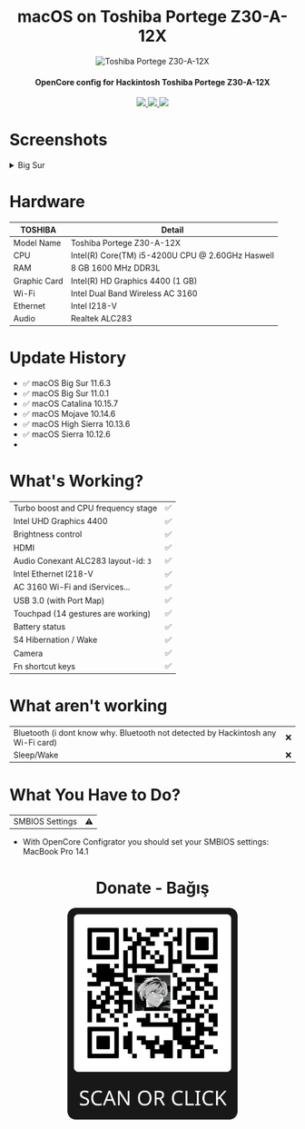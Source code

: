 <h1 align="center"> macOS on Toshiba Portege Z30-A-12X </h1>

<p align="center">
  <img src="https://github.com/yusfklncc/Toshiba-Portege-Z30-A-Hackintosh/blob/main/PortegeZ30-A.png" alt="Toshiba Portege Z30-A-12X" width="400">
</p>

<h4 align="center"> OpenCore config for Hackintosh Toshiba Portege Z30-A-12X </h4>

<p align="center">
<a href="https://www.apple.com/macos/monterey/">
  <img src="https://img.shields.io/badge/macOS-Big_Sur_v11.6.3-orange"/> </a>
<a href="https://github.com/acidanthera/OpenCorePkg">
  <img src="https://img.shields.io/badge/OpenCore-0.7.7-9cf"/> </a>
<a href="https://github.com/yusfklncc/Toshiba-Portege-Z30-A-hackintosh/releases">
  <img src="https://img.shields.io/badge/release-EFI-blue.svg"/> </a>
</p>

# Screenshots

<details>
<summary>Big Sur</summary>
<p align="center">
  <img src="https://github.com/yusfklncc/Toshiba-Portege-Z30-A-Hackintosh/blob/main/Big%20Sur.png">
</p>
</details>

# Hardware

| **TOSHIBA** | Detail                                                  |
| ------------------- | ------------------------------------------- |
| Model Name      | Toshiba Portege Z30-A-12X      |
| CPU              | Intel(R) Core(TM) i5-4200U CPU @ 2.60GHz Haswell             |
| RAM           | 8 GB 1600 MHz DDR3L    |
| Graphic Card | Intel(R) HD Graphics 4400 (1 GB)                     |
| Wi-Fi             | Intel Dual Band Wireless AC 3160 |
| Ethernet             | Intel I218-V |
| Audio       | Realtek ALC283                      |

# Update History
- ✅ macOS Big Sur 11.6.3
- ✅ macOS Big Sur 11.0.1
- ✅ macOS Catalina 10.15.7
- ✅ macOS Mojave 10.14.6
- ✅ macOS High Sierra 10.13.6
- ✅ macOS Sierra 10.12.6
- 

# What's Working?
|                                 |                                    |
| -----------------------------------  | -------- |
|  Turbo boost and CPU frequency stage |  ✅  |
|  Intel UHD Graphics 4400              |  ✅  |
|  Brightness control                  |  ✅  |
|  HDMI                                |  ✅  |
|  Audio Conexant ALC283 layout-id: `3` |  ✅  |
|  Intel Ethernet I218-V            |  ✅  | 
|  AC 3160 Wi-Fi and iServices...         |  ✅  |
|  USB 3.0 (with Port Map)        |  ✅  |
|  Touchpad (14 gestures are working)   |  ✅  |
|  Battery status   |  ✅  |
|  S4 Hibernation / Wake   |  ✅  |
|  Camera   |  ✅  |
|  Fn shortcut keys   |  ✅  |
 
# What aren't working
|                               |                                    |
| -----------------------------------  | -------- |
|  Bluetooth (i dont know why. Bluetooth not detected by Hackintosh any Wi-Fi card) |  ❌  |
|  Sleep/Wake |  ❌  |

# What You Have to Do?
|                                 |                                    |
| -----------------------------------  | -------- |
|  SMBIOS Settings  | ⚠️ |

- With OpenCore Configrator you should set your SMBIOS settings: MacBook Pro 14.1

<h1 align="center"> Donate - Bağış </h1>
<p align="center">
<a href="https://github.com/yusfklncc/yusfklncc/blob/main/Donate%20-%20Ba%C4%9F%C4%B1%C5%9F.md">
  <img src="https://github.com/yusfklncc/yusfklncc/blob/main/Resources/Donate.png" width="300">
